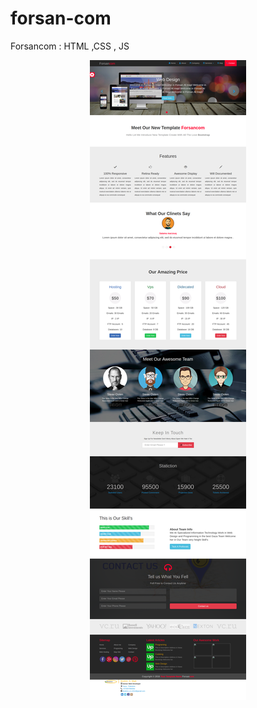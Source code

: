 # forsan-com
Forsancom : HTML ,CSS , JS

<p align="center"><img src="https://github.com/madi-madi/forsan-com/blob/master/Forsancom.png"></p>

